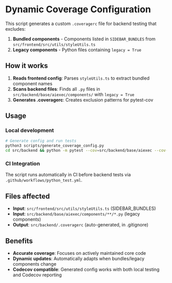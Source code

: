 # Dynamic Coverage Configuration

This script generates a custom `.coveragerc` file for backend testing that excludes:

1. **Bundled components** - Components listed in `SIDEBAR_BUNDLES` from `src/frontend/src/utils/styleUtils.ts`
2. **Legacy components** - Python files containing `legacy = True`

## How it works

1. **Reads frontend config**: Parses `styleUtils.ts` to extract bundled component names
2. **Scans backend files**: Finds all `.py` files in `src/backend/base/aiexec/components/` with `legacy = True`
3. **Generates .coveragerc**: Creates exclusion patterns for pytest-cov

## Usage

### Local development
```bash
# Generate config and run tests
python3 scripts/generate_coverage_config.py
cd src/backend && python -m pytest --cov=src/backend/base/aiexec --cov-config=.coveragerc
```

### CI Integration
The script runs automatically in CI before backend tests via `.github/workflows/python_test.yml`.

## Files affected

- **Input**: `src/frontend/src/utils/styleUtils.ts` (SIDEBAR_BUNDLES)
- **Input**: `src/backend/base/aiexec/components/**/*.py` (legacy components)  
- **Output**: `src/backend/.coveragerc` (auto-generated, in .gitignore)

## Benefits

- **Accurate coverage**: Focuses on actively maintained core code
- **Dynamic updates**: Automatically adapts when bundles/legacy components change
- **Codecov compatible**: Generated config works with both local testing and Codecov reporting